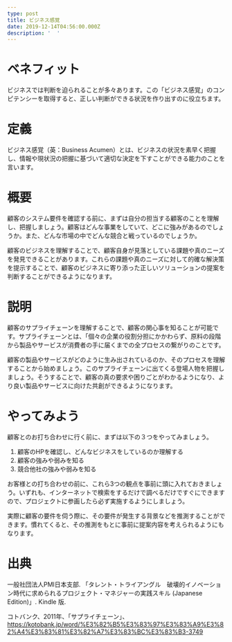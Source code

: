 ```yaml
---
type: post
title: ビジネス感覚
date: 2019-12-14T04:56:00.000Z
description: '  '
---
```

# ベネフィット

ビジネスでは判断を迫られることが多々あります。この「ビジネス感覚」のコンピテンシーを取得すると、正しい判断ができる状況を作り出すのに役立ちます。

# 定義

ビジネス感覚（英：Business Acumen）とは、ビジネスの状況を素早く把握し、情報や現状況の把握に基づいて適切な決定を下すことができる能力のことを言います。

# 概要

顧客のシステム要件を確認する前に、まずは自分の担当する顧客のことを理解し、把握しましょう。顧客はどんな事業をしていて、どこに強みがあるのでしょうか。また、どんな市場の中でどんな競合と戦っているのでしょうか。

顧客のビジネスを理解することで、顧客自身が見落としている課題や真のニーズを発見できることがあります。これらの課題や真のニーズに対して的確な解決策を提示することで、顧客のビジネスに寄り添った正しいソリューションの提案を判断することができるようになります。

# 説明

顧客のサプライチェーンを理解することで、顧客の関心事を知ることが可能です。サプライチェーンとは、「個々の企業の役割分担にかかわらず、原料の段階から製品やサービスが消費者の手に届くまでの全プロセスの繋がりのことです。

顧客の製品やサービスがどのように生み出されているのか、そのプロセスを理解することから始めましょう。このサプライチェーンに出てくる登場人物を把握しましょう。そうすることで、顧客の真の要求や困りごとがわかるようになり、より良い製品やサービスに向けた共創ができるようになります。

# やってみよう

顧客とのお打ち合わせに行く前に、まずは以下の３つをやってみましょう。

1. 顧客のHPを確認し、どんなビジネスをしているのか理解する
2. 顧客の強みや弱みを知る
3. 競合他社の強みや弱みを知る

お客様との打ち合わせの前に、これら3つの観点を事前に頭に入れておきましょう。いずれも、インターネットで検索をするだけで調べるだけですぐにできますので、プロジェクトに参画したら必ず実施するようにしましょう。

実際に顧客の要件を伺う際に、その要件が発生する背景などを推測することができます。慣れてくると、その推測をもとに事前に提案内容を考えられるようにもなります。

# 出典

一般社団法人PMI日本支部. 「タレント・トライアングル　破壊的イノベーション時代に求められるプロジェクト・マネジャーの実践スキル (Japanese Edition)」. Kindle 版.

コトバンク、2011年、「サプライチェーン」、https://kotobank.jp/word/%E3%82%B5%E3%83%97%E3%83%A9%E3%82%A4%E3%83%81%E3%82%A7%E3%83%BC%E3%83%B3-3749
